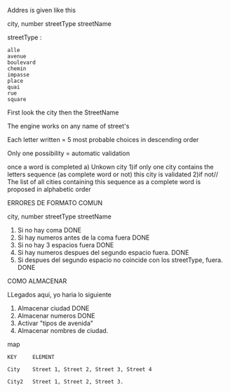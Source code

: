 Addres is given like this

city, number streetType streetName

streetType :

    alle
    avenue
    boulevard
    chemin
    impasse
    place
    quai
    rue
    square

First look the city
    then the StreetName

The engine works on any name of street's

Each letter written = 5 most probable choices in descending order

Only one possibility = automatic validation

once a word is completed
    a) Unkown city 
        1)if only one city contains the letters sequence (as complete word or not)
        this city is validated
        2)if not// The list of all cities containing this sequence as a complete word is proposed in alphabetic order 


ERRORES DE FORMATO COMUN

city, number streetType streetName

1. Si no hay coma DONE
2. Si hay numeros antes de la coma fuera DONE
3. Si no hay 3 espacios fuera DONE
4. Si hay numeros despues del segundo espacio fuera.    DONE
5. Si despues del segundo espacio no coincide con los streetType, fuera. DONE

COMO ALMACENAR

LLegados aqui, yo haria lo siguiente

1. Almacenar ciudad DONE
2. Almacenar numeros DONE
3. Activar "tipos de avenida"
4. Almacenar nombres de ciudad. 

map

    KEY     ELEMENT

    City    Street 1, Street 2, Street 3, Street 4

    City2   Street 1, Street 2, Street 3.